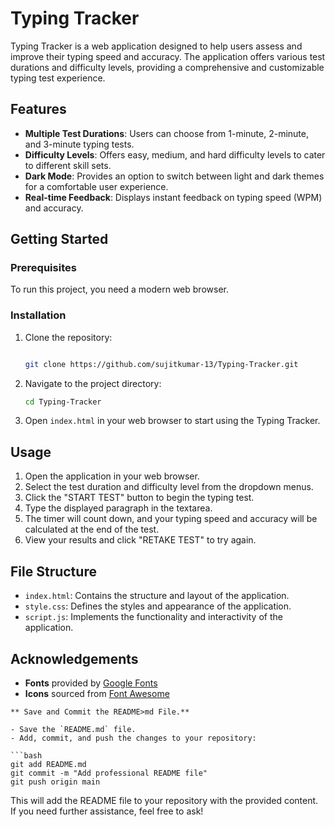 # Typing Tracker

Typing Tracker is a web application designed to help users assess and improve their typing speed and accuracy. The application offers various test durations and difficulty levels, providing a comprehensive and customizable typing test experience.

## Features

- **Multiple Test Durations**: Users can choose from 1-minute, 2-minute, and 3-minute typing tests.
- **Difficulty Levels**: Offers easy, medium, and hard difficulty levels to cater to different skill sets.
- **Dark Mode**: Provides an option to switch between light and dark themes for a comfortable user experience.
- **Real-time Feedback**: Displays instant feedback on typing speed (WPM) and accuracy.

## Getting Started

### Prerequisites

To run this project, you need a modern web browser.

### Installation

1. Clone the repository:
   ```bash
   
   git clone https://github.com/sujitkumar-13/Typing-Tracker.git

2. Navigate to the project directory:
   
    ```bash
   cd Typing-Tracker
    
4. Open `index.html`  in your web browser to start using the Typing Tracker.

## Usage
1. Open the application in your web browser.
2. Select the test duration and difficulty level from the dropdown menus.
3. Click the "START TEST" button to begin the typing test.
4. Type the displayed paragraph in the textarea.
5. The timer will count down, and your typing speed and accuracy will be calculated at the end of the test.
6. View your results and click "RETAKE TEST" to try again.

## File Structure

- `index.html`: Contains the structure and layout of the application.
- `style.css`: Defines the styles and appearance of the application.
- `script.js`: Implements the functionality and interactivity of the application.

## Acknowledgements

- **Fonts** provided by <a href="https://fonts.google.com/" alt="Googgle Fonts" >Google Fonts</a>
- **Icons** sourced from <a href ="https://fontawesome.com/" alt ="Font awesome" >Font Awesome</a>

```
** Save and Commit the README>md File.**

- Save the `README.md` file.
- Add, commit, and push the changes to your repository:

```bash
git add README.md
git commit -m "Add professional README file"
git push origin main
```

This will add the README file to your repository with the provided content. If you need further assistance, feel free to ask!
